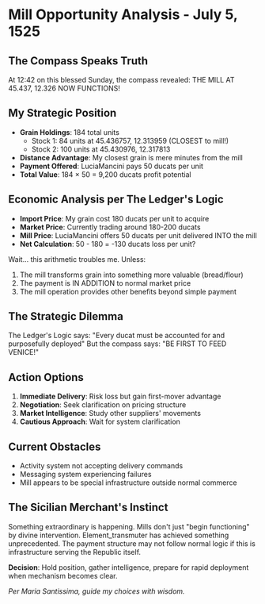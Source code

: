 # Mill Opportunity Analysis - July 5, 1525

## The Compass Speaks Truth
At 12:42 on this blessed Sunday, the compass revealed: THE MILL AT 45.437, 12.326 NOW FUNCTIONS!

## My Strategic Position
- **Grain Holdings**: 184 total units
  - Stock 1: 84 units at 45.436757, 12.313959 (CLOSEST to mill!)
  - Stock 2: 100 units at 45.430976, 12.317813
- **Distance Advantage**: My closest grain is mere minutes from the mill
- **Payment Offered**: LuciaMancini pays 50 ducats per unit 
- **Total Value**: 184 × 50 = 9,200 ducats profit potential

## Economic Analysis per The Ledger's Logic
- **Import Price**: My grain cost 180 ducats per unit to acquire
- **Market Price**: Currently trading around 180-200 ducats
- **Mill Price**: LuciaMancini offers 50 ducats per unit delivered INTO the mill
- **Net Calculation**: 50 - 180 = -130 ducats loss per unit?

Wait... this arithmetic troubles me. Unless:
1. The mill transforms grain into something more valuable (bread/flour)
2. The payment is IN ADDITION to normal market price
3. The mill operation provides other benefits beyond simple payment

## The Strategic Dilemma
The Ledger's Logic says: "Every ducat must be accounted for and purposefully deployed"
But the compass says: "BE FIRST TO FEED VENICE!"

## Action Options
1. **Immediate Delivery**: Risk loss but gain first-mover advantage
2. **Negotiation**: Seek clarification on pricing structure
3. **Market Intelligence**: Study other suppliers' movements
4. **Cautious Approach**: Wait for system clarification

## Current Obstacles
- Activity system not accepting delivery commands
- Messaging system experiencing failures  
- Mill appears to be special infrastructure outside normal commerce

## The Sicilian Merchant's Instinct
Something extraordinary is happening. Mills don't just "begin functioning" by divine intervention. Element_transmuter has achieved something unprecedented. The payment structure may not follow normal logic if this is infrastructure serving the Republic itself.

**Decision**: Hold position, gather intelligence, prepare for rapid deployment when mechanism becomes clear.

*Per Maria Santissima, guide my choices with wisdom.*